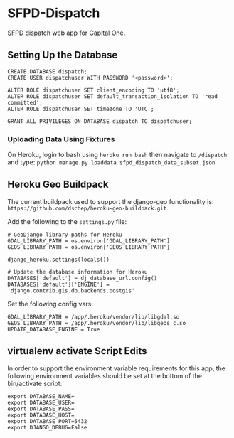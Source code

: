 # SFPD-Dispatch
SFPD dispatch web app for Capital One.

## Setting Up the Database
```
CREATE DATABASE dispatch;
CREATE USER dispatchuser WITH PASSWORD '<password>';

ALTER ROLE dispatchuser SET client_encoding TO 'utf8';
ALTER ROLE dispatchuser SET default_transaction_isolation TO 'read committed';
ALTER ROLE dispatchuser SET timezone TO 'UTC';

GRANT ALL PRIVILEGES ON DATABASE dispatch TO dispatchuser;
```

### Uploading Data Using Fixtures

On Heroku, login to bash using `heroku run bash` then navigate to `/dispatch`
and type: `python manage.py loaddata sfpd_dispatch_data_subset.json`.

## Heroku Geo Buildpack

The current buildpack used to support the django-geo functionality is:
`https://github.com/dschep/heroku-geo-buildpack.git`

Add the following to the `settings.py` file:
```
# GeoDjango library paths for Heroku
GDAL_LIBRARY_PATH = os.environ['GDAL_LIBRARY_PATH'] 
GEOS_LIBRARY_PATH = os.environ['GEOS_LIBRARY_PATH']

django_heroku.settings(locals())

# Update the database information for Heroku
DATABASES['default'] = dj_database_url.config()
DATABASES['default']['ENGINE'] = 'django.contrib.gis.db.backends.postgis'
```

Set the following config vars:
```
GDAL_LIBRARY_PATH = /app/.heroku/vendor/lib/libgdal.so
GEOS_LIBRARY_PATH = /app/.heroku/vendor/lib/libgeos_c.so
UPDATE_DATABASE_ENGINE = True
```

## virtualenv activate Script Edits

In order to support the environment variable requirements for this app, the
following environment variables should be set at the bottom of the bin/activate
script:
```
export DATABASE_NAME=
export DATABASE_USER=
export DATABASE_PASS=
export DATABASE_HOST=
export DATABASE_PORT=5432
export DJANGO_DEBUG=False
```